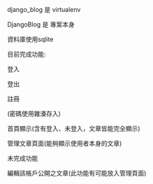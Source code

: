 django_blog 是 virtualenv

DjangoBlog 是 專案本身

資料庫使用sqlite

目前完成功能:

登入

登出

註冊

(密碼使用雜湊存入)

首頁顯示(含有登入、未登入，文章皆能完全顯示)

管理文章頁面(能夠顯示使用者本身的文章)


未完成功能

編輯該帳戶公開之文章(此功能有可能放入管理頁面)
